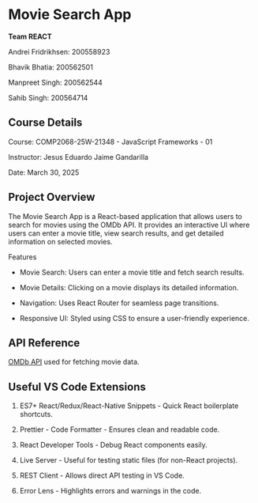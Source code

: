 # **Movie Search App**

**Team REACT**

Andrei Fridrikhsen: 200558923

Bhavik Bhatia: 200562501

Manpreet Singh: 200562544

Sahib Singh: 200564714

## **Course Details**

Course: COMP2068-25W-21348 - JavaScript Frameworks - 01

Instructor: Jesus Eduardo Jaime Gandarilla

Date: March 30, 2025

## **Project Overview**

The Movie Search App is a React-based application that allows users to search for movies using the OMDb API. It provides an interactive UI where users can enter a movie title, view search results, and get detailed information on selected movies.

Features

- Movie Search: Users can enter a movie title and fetch search results.

- Movie Details: Clicking on a movie displays its detailed information.

- Navigation: Uses React Router for seamless page transitions.

- Responsive UI: Styled using CSS to ensure a user-friendly experience.

## **API Reference**

[OMDb API](https://www.omdbapi.com/) used for fetching movie data.

## **Useful VS Code Extensions**

1. ES7+ React/Redux/React-Native Snippets - Quick React boilerplate shortcuts.

2. Prettier - Code Formatter - Ensures clean and readable code.

3. React Developer Tools - Debug React components easily.

4. Live Server - Useful for testing static files (for non-React projects).

5. REST Client - Allows direct API testing in VS Code.

6. Error Lens - Highlights errors and warnings in the code.

